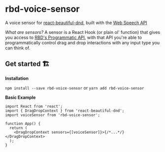 # rbd-voice-sensor
A voice sensor for [react-beautiful-dnd](https://github.com/atlassian/react-beautiful-dnd), built with the [Web Speech API](https://developer.mozilla.org/en-US/docs/Web/API/Web_Speech_API) 

*What are sensors?*
A sensor is a React Hook (or plain ol' function) that gives you access to [RBD's Programmatic API](https://github.com/atlassian/react-beautiful-dnd/blob/virtual/docs/sensors/programmatic.md), with that API you're able to programmatically control drag and drop interactions with any input type you can think of.

## Get started 🏗
**Installation**

`npm install --save rbd-voice-sensor` or `yarn add rbd-voice-sensor`

**Basic Example**

```
import React from 'react';
import { DragDropContext } from 'react-beautiful-dnd';
import voiceSensor from 'rbd-voice-sensor';

function App() {
  return (
    <DragDropContext sensors={[voiceSensor]}>{/*...*/}</DragDropContext>
  );
}
```

